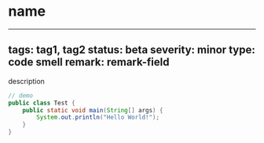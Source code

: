 # name
---
tags: tag1, tag2
status: beta
severity: minor
type: code smell
remark: remark-field
---

description

```java
// demo
public class Test {
    public static void main(String[] args) {
        System.out.println("Hello World!");
    }
}
```